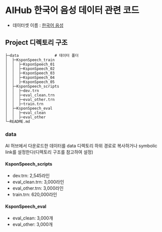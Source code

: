 # AIHub 한국어 음성 데이터 관련 코드

- 데이터셋 이름 : [한국어 음성](https://aihub.or.kr/aihubdata/data/view.do?currMenu=115&topMenu=100&aihubDataSe=realm&dataSetSn=123)



## Project 디렉토리 구조

```
├─data                # 데이터 폴더
│  ├─KsponSpeech_train
│  │  ├─KsponSpeech_01
│  │  ├─KsponSpeech_02
│  │  ├─KsponSpeech_03
│  │  ├─KsponSpeech_04
│  │  ├─KsponSpeech_05
│  ├─KsponSpeech_scripts
│  │  ├─dev.trn
│  │  ├─eval_clean.trn
│  │  ├─eval_other.trn
│  │  ├─train.trn
│  ├─KsponSpeech_eval
│  │  ├─eval_clean
│  │  ├─eval_other
└─README.md
```

### data

AI 허브에서 다운로드한 데이터를 data 디렉토리 하위 경로로 복사하거나 symbolic link를 설정한다(디렉토리 구조를 참고하여 설정)

#### KsponSpeech_scripts

- dev.trn: 2,545라인
- eval_clean.trn: 3,000라인
- eval_other.trn: 3,000라인
- train.trn: 620,000라인

#### KsponSpeech_eval

- eval_clean: 3,000개
- eval_other: 3,000개
